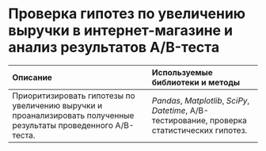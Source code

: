 # Проверка гипотез по увеличению выручки в интернет-магазине и анализ результатов A/B-теста


Описание | Используемые библиотеки и методы | 
 :---------------------- | :---------------------- |
Приоритизировать гипотезы по увеличению выручки и проанализировать полученные результаты проведенного A/B-теста.| *Pandas*, *Matplotlib*, *SciPy*, *Datetime*, A/B-тестирование, проверка статистических гипотез.  |
